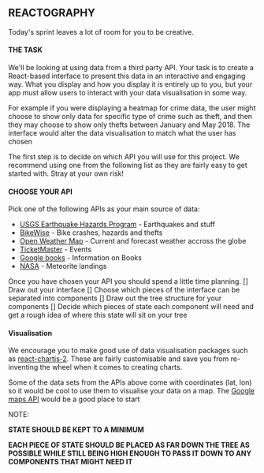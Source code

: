 ## REACTOGRAPHY
Today's sprint leaves a lot of room for you to be creative.

#### THE TASK
We'll be looking at using data from a third party API. Your task is to create a React-based interface to present this data in an interactive and engaging way. What you display and how you display it is entirely up to you, but your app must allow users to interact with your data visualisation in some way.

For example if you were displaying a heatmap for crime data, the user might choose to show only data for specific type of crime such as theft, and then they may choose to show only thefts between January and May 2018. The interface would alter the data visualisation to match what the user has chosen

The first step is to decide on which API you will use for this project. We recommend using one from the following list as they are fairly easy to get started with. Stray at your own risk!

#### CHOOSE YOUR API
Pick one of the following APIs as your main source of data:
- [USGS Earthquake Hazards Program](https://earthquake.usgs.gov/fdsnws/event/1/) - Earthquakes and stuff
- [BikeWise](https://www.bikewise.org/documentation/api_v2) - Bike crashes, hazards and thefts
- [Open Weather Map](https://openweathermap.org/api) - Current and forecast weather accross the globe
- [TicketMaster](https://developer.ticketmaster.com/products-and-docs/apis/discovery-api/v2/) - Events
- [Google books](https://developers.google.com/books/docs/overview) - Information on Books
- [NASA](https://data.nasa.gov/Space-Science/Meteorite-Landings/gh4g-9sfh) - Meteorite landings

Once you have chosen your API you should spend a little time planning.
[] Draw out your interface
[] Choose which pieces of the interface can be separated into components
[] Draw out the tree structure for your components
[] Decide which pieces of state each component will need and get a rough idea of where this state will sit on your tree


#### Visualisation
We encourage you to make good use of data visualisation packages such as [react-chartjs-2](https://github.com/jerairrest/react-chartjs-2).
These are fairly customisable and save you from re-inventing the wheel when it comes to creating charts.

Some of the data sets from the APIs above come with coordinates (lat, lon) so it would be cool to use them to visualise your data on a map. The [Google maps API](https://developers.google.com/maps/) would be a good place to start 

NOTE:

**STATE SHOULD BE KEPT TO A MINIMUM**

**EACH PIECE OF STATE SHOULD BE PLACED AS FAR DOWN THE TREE AS POSSIBLE WHILE STILL BEING HIGH ENOUGH TO PASS IT DOWN TO ANY COMPONENTS THAT MIGHT NEED IT**
